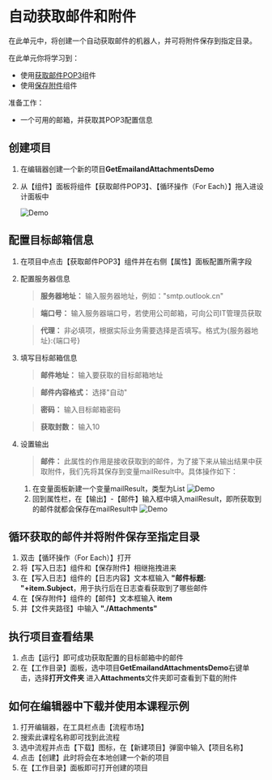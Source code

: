 # 自动获取邮件和附件

在此单元中，将创建一个自动获取邮件的机器人，并可将附件保存到指定目录。


在此单元你将学习到：
- 使用[获取邮件POP3](https://academy.encoo.com/zh-cn/wiki/Activities/AppAutomation/Mail/GetMailPOP3.md)组件
- 使用[保存附件](https://academy.encoo.com/zh-cn/wiki/Activities/AppAutomation/Mail/GetMailPOP3.md)组件

准备工作：
- 一个可用的邮箱，并获取其POP3配置信息

## 创建项目

1. 在编辑器创建一个新的项目**GetEmailandAttachmentsDemo**
2. 从【组件】面板将组件【获取邮件POP3】、【循环操作（For Each）】拖入进设计面板中

   ![Demo](https://docimages.blob.core.chinacloudapi.cn/images/EncooLearn/EmailAutomation/GetAttachments-1.png)


## 配置目标邮箱信息

1. 在项目中点击【获取邮件POP3】组件并在右侧【属性】面板配置所需字段
2. 配置服务器信息

    > **服务器地址：** 输入服务器地址，例如："smtp.outlook.cn"

    > **端口号：** 输入服务器端口号，若使用公司邮箱，可向公司IT管理员获取

    > **代理：** 非必填项，根据实际业务需要选择是否填写。格式为{服务器地址}:{端口号}
3. 填写目标邮箱信息

    > **邮件地址：** 输入要获取的目标邮箱地址

    > **邮件内容格式：** 选择"自动"
    
    > **密码：** 输入目标邮箱密码

    > **获取封数：** 输入10
4. 设置输出

    > **邮件：** 此属性的作用是接收获取到的邮件，为了接下来从输出结果中获取附件，我们先将其保存到变量mailResult中。具体操作如下：
    1. 在变量面板新建一个变量mailResult，类型为List<MailMessage>
   ![Demo](https://docimages.blob.core.chinacloudapi.cn/images/EncooLearn/EmailAutomation/GetAttachments-3.png)
    2. 回到属性栏，在【输出】-【邮件】输入框中填入mailResult，即所获取到的邮件就都会保存在mailResult中
       ![Demo](https://docimages.blob.core.chinacloudapi.cn/images/EncooLearn/EmailAutomation/GetAttachments-4.png)


## 循环获取的邮件并将附件保存至指定目录

1. 双击【循环操作（For Each）】打开
2. 将【写入日志】组件和【保存附件】相继拖拽进来
3. 在【写入日志】组件的【日志内容】文本框输入 **"邮件标题: "+item.Subject**，用于执行后在日志查看获取到了哪些邮件
4. 在【保存附件】组件的【邮件】文本框输入 **item** 
5. 并【文件夹路径】中输入 **"./Attachments"** 

## 执行项目查看结果
1. 点击【运行】即可成功获取配置的目标邮箱中的邮件
2. 在【工作目录】面板，选中项目**GetEmailandAttachmentsDemo**右键单击，选择**打开文件夹** 进入**Attachments**文件夹即可查看到下载的附件

## 如何在编辑器中下载并使用本课程示例
1. 打开编辑器，在工具栏点击【流程市场】
2. 搜索此课程名称即可找到此流程
3. 选中流程并点击【下载】图标，在【新建项目】弹窗中输入【项目名称】
4. 点击【创建】此时将会在本地创建一个新的项目
5. 在【工作目录】面板即可打开创建的项目


